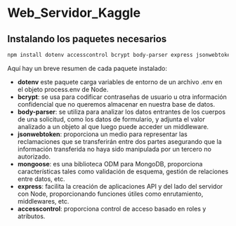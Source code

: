 # Web_Servidor_Kaggle

## Instalando los paquetes necesarios

```sh
npm install dotenv accesscontrol bcrypt body-parser express jsonwebtoken mongoose
```

Aquí hay un breve resumen de cada paquete instalado:

- **dotenv** este paquete carga variables de entorno de un archivo .env en el objeto process.env de Node.
- **bcrypt**: se usa para codificar contraseñas de usuario u otra información confidencial que no queremos almacenar en nuestra base de datos.
- **body-parser**: se utiliza para analizar los datos entrantes de los cuerpos de una solicitud, como los datos de formulario, y adjunta el valor analizado a un objeto al que luego puede acceder un middleware.
- **jsonwebtoken**: proporciona un medio para representar las reclamaciones que se transferirán entre dos partes asegurando que la información transferida no haya sido manipulada por un tercero no autorizado.
- **mongoose**: es una biblioteca ODM para MongoDB, proporciona características tales como validación de esquema, gestión de relaciones entre datos, etc.
- **express**: facilita la creación de aplicaciones API y del lado del servidor con Node, proporcionando funciones útiles como enrutamiento, middlewares, etc.
- **accesscontrol**: proporciona control de acceso basado en roles y atributos.
